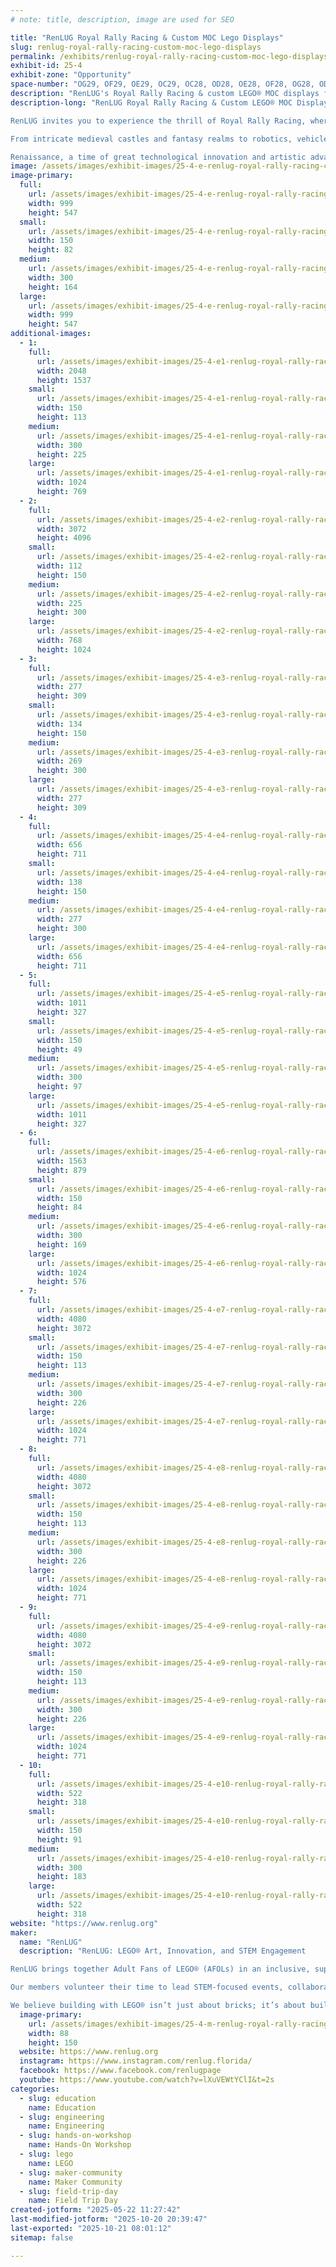 ```yaml
---
# note: title, description, image are used for SEO

title: "RenLUG Royal Rally Racing & Custom MOC Lego Displays"
slug: renlug-royal-rally-racing-custom-moc-lego-displays
permalink: /exhibits/renlug-royal-rally-racing-custom-moc-lego-displays/
exhibit-id: 25-4
exhibit-zone: "Opportunity"
space-number: "OG29, OF29, OE29, OC29, OC28, OD28, OE28, OF28, OG28, OD29"
description: "RenLUG's Royal Rally Racing & custom LEGO® MOC displays from a STEM-focused AFOL builder community."
description-long: "RenLUG Royal Rally Racing & Custom LEGO® MOC Displays

RenLUG invites you to experience the thrill of Royal Rally Racing, where creativity and engineering collide! Build and race your own LEGO® derby car down our 35 foot long track, then explore an impressive showcase of custom LEGO® MOCs (My Own Creations) built by our talented Adult Fans of LEGO® (AFOL) community.

From intricate medieval castles and fantasy realms to robotics, vehicles, and modular cities, our displays highlight the intersection of storytelling, design, and STEM. As a builder community passionate about education and innovation, RenLUG aims to inspire curiosity, creativity, and hands-on learning through LEGO®. Whether you're a future engineer or a lifelong fan, there’s something for everyone in our interactive display space.

Renaissance, a time of great technological innovation and artistic advancements + LUG (LEGO® User Group) = RenLUG"
image: /assets/images/exhibit-images/25-4-e-renlug-royal-rally-racing-custom-moc-lego-displays-renlug-group-picture-from-brick-convention-300x164.JPG
image-primary: 
  full:
    url: /assets/images/exhibit-images/25-4-e-renlug-royal-rally-racing-custom-moc-lego-displays-renlug-group-picture-from-brick-convention-full.JPG
    width: 999
    height: 547
  small:
    url: /assets/images/exhibit-images/25-4-e-renlug-royal-rally-racing-custom-moc-lego-displays-renlug-group-picture-from-brick-convention-150x82.JPG
    width: 150
    height: 82
  medium:
    url: /assets/images/exhibit-images/25-4-e-renlug-royal-rally-racing-custom-moc-lego-displays-renlug-group-picture-from-brick-convention-300x164.JPG
    width: 300
    height: 164
  large:
    url: /assets/images/exhibit-images/25-4-e-renlug-royal-rally-racing-custom-moc-lego-displays-renlug-group-picture-from-brick-convention-999x547.JPG
    width: 999
    height: 547
additional-images: 
  - 1:
    full:
      url: /assets/images/exhibit-images/25-4-e1-renlug-royal-rally-racing-custom-moc-lego-displays-91d40bee-172e-40ce-ae98-caa4785bf8b4-full.jpg
      width: 2048
      height: 1537
    small:
      url: /assets/images/exhibit-images/25-4-e1-renlug-royal-rally-racing-custom-moc-lego-displays-91d40bee-172e-40ce-ae98-caa4785bf8b4-150x113.jpg
      width: 150
      height: 113
    medium:
      url: /assets/images/exhibit-images/25-4-e1-renlug-royal-rally-racing-custom-moc-lego-displays-91d40bee-172e-40ce-ae98-caa4785bf8b4-300x225.jpg
      width: 300
      height: 225
    large:
      url: /assets/images/exhibit-images/25-4-e1-renlug-royal-rally-racing-custom-moc-lego-displays-91d40bee-172e-40ce-ae98-caa4785bf8b4-1024x769.jpg
      width: 1024
      height: 769
  - 2:
    full:
      url: /assets/images/exhibit-images/25-4-e2-renlug-royal-rally-racing-custom-moc-lego-displays-491186893-696865910005187-3885900763378313019-n-full.jpg
      width: 3072
      height: 4096
    small:
      url: /assets/images/exhibit-images/25-4-e2-renlug-royal-rally-racing-custom-moc-lego-displays-491186893-696865910005187-3885900763378313019-n-112x150.jpg
      width: 112
      height: 150
    medium:
      url: /assets/images/exhibit-images/25-4-e2-renlug-royal-rally-racing-custom-moc-lego-displays-491186893-696865910005187-3885900763378313019-n-225x300.jpg
      width: 225
      height: 300
    large:
      url: /assets/images/exhibit-images/25-4-e2-renlug-royal-rally-racing-custom-moc-lego-displays-491186893-696865910005187-3885900763378313019-n-768x1024.jpg
      width: 768
      height: 1024
  - 3:
    full:
      url: /assets/images/exhibit-images/25-4-e3-renlug-royal-rally-racing-custom-moc-lego-displays-track-2-full.JPG
      width: 277
      height: 309
    small:
      url: /assets/images/exhibit-images/25-4-e3-renlug-royal-rally-racing-custom-moc-lego-displays-track-2-134x150.JPG
      width: 134
      height: 150
    medium:
      url: /assets/images/exhibit-images/25-4-e3-renlug-royal-rally-racing-custom-moc-lego-displays-track-2-269x300.JPG
      width: 269
      height: 300
    large:
      url: /assets/images/exhibit-images/25-4-e3-renlug-royal-rally-racing-custom-moc-lego-displays-track-2-277x309.JPG
      width: 277
      height: 309
  - 4:
    full:
      url: /assets/images/exhibit-images/25-4-e4-renlug-royal-rally-racing-custom-moc-lego-displays-garden-manor-full.PNG
      width: 656
      height: 711
    small:
      url: /assets/images/exhibit-images/25-4-e4-renlug-royal-rally-racing-custom-moc-lego-displays-garden-manor-138x150.PNG
      width: 138
      height: 150
    medium:
      url: /assets/images/exhibit-images/25-4-e4-renlug-royal-rally-racing-custom-moc-lego-displays-garden-manor-277x300.PNG
      width: 277
      height: 300
    large:
      url: /assets/images/exhibit-images/25-4-e4-renlug-royal-rally-racing-custom-moc-lego-displays-garden-manor-656x711.PNG
      width: 656
      height: 711
  - 5:
    full:
      url: /assets/images/exhibit-images/25-4-e5-renlug-royal-rally-racing-custom-moc-lego-displays-osc-1-full.JPG
      width: 1011
      height: 327
    small:
      url: /assets/images/exhibit-images/25-4-e5-renlug-royal-rally-racing-custom-moc-lego-displays-osc-1-150x49.JPG
      width: 150
      height: 49
    medium:
      url: /assets/images/exhibit-images/25-4-e5-renlug-royal-rally-racing-custom-moc-lego-displays-osc-1-300x97.JPG
      width: 300
      height: 97
    large:
      url: /assets/images/exhibit-images/25-4-e5-renlug-royal-rally-racing-custom-moc-lego-displays-osc-1-1011x327.JPG
      width: 1011
      height: 327
  - 6:
    full:
      url: /assets/images/exhibit-images/25-4-e6-renlug-royal-rally-racing-custom-moc-lego-displays-race1-full.jpg
      width: 1563
      height: 879
    small:
      url: /assets/images/exhibit-images/25-4-e6-renlug-royal-rally-racing-custom-moc-lego-displays-race1-150x84.jpg
      width: 150
      height: 84
    medium:
      url: /assets/images/exhibit-images/25-4-e6-renlug-royal-rally-racing-custom-moc-lego-displays-race1-300x169.jpg
      width: 300
      height: 169
    large:
      url: /assets/images/exhibit-images/25-4-e6-renlug-royal-rally-racing-custom-moc-lego-displays-race1-1024x576.jpg
      width: 1024
      height: 576
  - 7:
    full:
      url: /assets/images/exhibit-images/25-4-e7-renlug-royal-rally-racing-custom-moc-lego-displays-pxl-20250104-183024690-full.jpg
      width: 4080
      height: 3072
    small:
      url: /assets/images/exhibit-images/25-4-e7-renlug-royal-rally-racing-custom-moc-lego-displays-pxl-20250104-183024690-150x113.jpg
      width: 150
      height: 113
    medium:
      url: /assets/images/exhibit-images/25-4-e7-renlug-royal-rally-racing-custom-moc-lego-displays-pxl-20250104-183024690-300x226.jpg
      width: 300
      height: 226
    large:
      url: /assets/images/exhibit-images/25-4-e7-renlug-royal-rally-racing-custom-moc-lego-displays-pxl-20250104-183024690-1024x771.jpg
      width: 1024
      height: 771
  - 8:
    full:
      url: /assets/images/exhibit-images/25-4-e8-renlug-royal-rally-racing-custom-moc-lego-displays-pxl-20240914-134218677-full.jpg
      width: 4080
      height: 3072
    small:
      url: /assets/images/exhibit-images/25-4-e8-renlug-royal-rally-racing-custom-moc-lego-displays-pxl-20240914-134218677-150x113.jpg
      width: 150
      height: 113
    medium:
      url: /assets/images/exhibit-images/25-4-e8-renlug-royal-rally-racing-custom-moc-lego-displays-pxl-20240914-134218677-300x226.jpg
      width: 300
      height: 226
    large:
      url: /assets/images/exhibit-images/25-4-e8-renlug-royal-rally-racing-custom-moc-lego-displays-pxl-20240914-134218677-1024x771.jpg
      width: 1024
      height: 771
  - 9:
    full:
      url: /assets/images/exhibit-images/25-4-e9-renlug-royal-rally-racing-custom-moc-lego-displays-pxl-20250308-175831115-full.jpg
      width: 4080
      height: 3072
    small:
      url: /assets/images/exhibit-images/25-4-e9-renlug-royal-rally-racing-custom-moc-lego-displays-pxl-20250308-175831115-150x113.jpg
      width: 150
      height: 113
    medium:
      url: /assets/images/exhibit-images/25-4-e9-renlug-royal-rally-racing-custom-moc-lego-displays-pxl-20250308-175831115-300x226.jpg
      width: 300
      height: 226
    large:
      url: /assets/images/exhibit-images/25-4-e9-renlug-royal-rally-racing-custom-moc-lego-displays-pxl-20250308-175831115-1024x771.jpg
      width: 1024
      height: 771
  - 10:
    full:
      url: /assets/images/exhibit-images/25-4-e10-renlug-royal-rally-racing-custom-moc-lego-displays-rally-trunk-full.JPG
      width: 522
      height: 318
    small:
      url: /assets/images/exhibit-images/25-4-e10-renlug-royal-rally-racing-custom-moc-lego-displays-rally-trunk-150x91.JPG
      width: 150
      height: 91
    medium:
      url: /assets/images/exhibit-images/25-4-e10-renlug-royal-rally-racing-custom-moc-lego-displays-rally-trunk-300x183.JPG
      width: 300
      height: 183
    large:
      url: /assets/images/exhibit-images/25-4-e10-renlug-royal-rally-racing-custom-moc-lego-displays-rally-trunk-522x318.JPG
      width: 522
      height: 318
website: "https://www.renlug.org"
maker: 
  name: "RenLUG"
  description: "RenLUG: LEGO® Art, Innovation, and STEM Engagement

RenLUG brings together Adult Fans of LEGO® (AFOLs) in an inclusive, supportive community dedicated to creativity, imagination, and collaboration. As makers and educators, we use LEGO® to spark interest in STEM fields through hands-on activities, dynamic displays, and interactive experiences.

Our members volunteer their time to lead STEM-focused events, collaborate with educational organizations, and showcase original LEGO® creations that highlight engineering, robotics, and design. From modular cities and moving machines to  to detailed medieval dioramas filled with castles, villages, and legends, our exhibits capture both the science and storytelling behind the builds. RenLUG's goal is to inspire the next generation of problem-solvers, builders, and innovators.

We believe building with LEGO® isn’t just about bricks; it’s about building a better future through learning, curiosity, and community."
  image-primary:
    url: /assets/images/exhibit-images/25-4-m-renlug-royal-rally-racing-custom-moc-lego-displays-491919955-10232538750224432-7109660522182212861-n-175x300.jpg
    width: 88
    height: 150
  website: https://www.renlug.org
  instagram: https://www.instagram.com/renlug.florida/
  facebook: https://www.facebook.com/renlugpage
  youtube: https://www.youtube.com/watch?v=lXuVEWtYClI&t=2s
categories: 
  - slug: education
    name: Education
  - slug: engineering
    name: Engineering
  - slug: hands-on-workshop
    name: Hands-On Workshop
  - slug: lego
    name: LEGO
  - slug: maker-community
    name: Maker Community
  - slug: field-trip-day
    name: Field Trip Day
created-jotform: "2025-05-22 11:27:42"
last-modified-jotform: "2025-10-20 20:39:47"
last-exported: "2025-10-21 08:01:12"
sitemap: false

---
```

